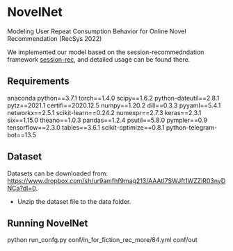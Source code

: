 # NovelNet
Modeling User Repeat Consumption Behavior for Online Novel Recommendation (RecSys 2022)

We implemented our model based on the session-recommedndation framework [session-rec](https://github.com/rn5l/session-rec), and detailed usage can be found there.

## Requirements
anaconda
python==3.7.1
torch==1.4.0 
scipy==1.6.2 
python-dateutil==2.8.1 
pytz==2021.1 
certifi==2020.12.5 
numpy==1.20.2 
dill==0.3.3 
pyyaml==5.4.1 
networkx==2.5.1 
scikit-learn==0.24.2 
numexpr==2.7.3 
keras==2.3.1 
six==1.15.0 
theano==1.0.3 
pandas==1.2.4 
psutil==5.8.0 
pympler==0.9 
tensorflow==2.3.0 
tables==3.6.1 
scikit-optimize==0.8.1 
python-telegram-bot==13.5

## Dataset
Datasets can be downloaded from: https://www.dropbox.com/sh/ur9amfhf9mag213/AAAtI7SWJft1WZZiR03nyDNCa?dl=0.
- Unzip the dataset file to the data folder.

## Running NovelNet
python run_confg.py conf/in_for_fiction_rec_more/84.yml conf/out

